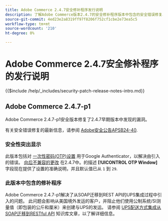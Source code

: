 ```yaml
---
title: Adobe Commerce 2.4.7安全修补程序发行说明
description: 了解Adobe Commerce版本2.4.7的安全修补程序版本中包含的安全错误修复、安全增强和其他安全相关更新。
source-git-commit: 4ed23e2a8319ff97f8206f752cf1cbe2e73ea5c5
workflow-type: tm+mt
source-wordcount: '210'
ht-degree: 0%

---
```



# Adobe Commerce 2.4.7安全修补程序的发行说明

{{$include /help/_includes/security-patch-release-notes-intro.md}}

## Adobe Commerce 2.4.7-p1

Adobe Commerce 2.4.7-p1安全版本修复了2.4.7早期版本中发现的漏洞。

有关安全错误修复的最新信息，请参阅 [Adobe安全公告APSB24-40](https://helpx.adobe.com/security/products/magento/apsb24-40.html).

### 安全性突出显示

此版本包括对 [一次性密码(OTP)设置](https://experienceleague.adobe.com/en/docs/commerce-admin/systems/security/2fa/security-two-factor-authentication#google) 用于Google Authenticator，以解决由引入的错误。 [向后不兼容的更改](https://developer.adobe.com/commerce/php/development/backward-incompatible-changes/highlights/#new-system-configuration-validation-for-two-factor-authentication-otp_window-value) 在2.4.7中。的描述 **[!UICONTROL OTP Window]** 字段现在提供了设置的准确说明，并且默认值已从 `1` 到 `29`.

### 此版本中包含的修补程序

Adobe Commerce 2.4.7-p1解决了从SOAP迁移到REST API的UPS集成过程中引入的问题。 此问题会影响从美国境外发运的客户，并阻止他们使用公制系统/SI测量值（即包装的公斤和厘米）来创建与UPS的发运。 请参阅 [UPS配送方式集成从SOAP迁移到RESTful API](https://experienceleague.adobe.com/en/docs/commerce-knowledge-base/kb/troubleshooting/known-issues-patches-attached/ups-shipping-method-integration-migration-from-soap-to-restful-api) 知识库文章，以了解详细信息。

